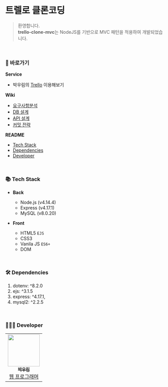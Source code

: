 # 트렐로 클론코딩
> 환영합니다.  
**trello-clone-mvc**는 NodeJS를 기반으로 MVC 패턴을 적용하여 개발되었습니다.

<br>

### 📍 바로가기
**Service**
* 박우림의 [Trello](https://idu-market.shop:7777) 이용해보기

**Wiki**
* [요구사항분석](https://github.com/woorim960/trello-clone-mvc/wiki/%EC%9A%94%EA%B5%AC%EC%82%AC%ED%95%AD%EB%B6%84%EC%84%9D)
* [DB 설계](https://github.com/woorim960/trello-clone-mvc/wiki/DB-%EC%84%A4%EA%B3%84)
* [API 설계](https://github.com/woorim960/trello-clone-mvc/wiki/API-%EB%AA%85%EC%84%B8)
* [커밋 전략](https://github.com/woorim960/trello-clone-mvc/wiki/%EC%BB%A4%EB%B0%8B-%EC%A0%84%EB%9E%B5)

**README**
* <a href="#-tech-stack">Tech Stack</a>
* <a href="#-dependencies">Dependencies</a>
* <a href="#-developer">Developer</a>

<br>

### 📚 Tech Stack
* **Back**
   - Node.js (v4.14.4)
   - Express (v4.17.1)
   - MySQL   (v8.0.20)

* **Front**
   - HTML5 ```EJS```
   - CSS3
   - Vanila JS ```ES6+```
   - DOM

<br>

### 🛠 Dependencies
1. dotenv: ^8.2.0
2. ejs: ^3.1.5
3. express: ^4.17.1,
4. mysql2: ^2.2.5

<br>

### 👨🏻‍💻 Developer
<table>
  <tr>
    <td align="center">
      <a href="https://github.com/woorim960">
        <img src="https://avatars.githubusercontent.com/u/56839474?v=4" width="100px;" alt=""/> <br />
        <sub>
          <b>박우림</b>
        </sub>
      </a> <br />
      <a href="https://github.com/woorim960" title="Packaging/porting to new platform">
        웹 프로그래머
      </a>
    </td>
  </tr>
</table>

<br>
